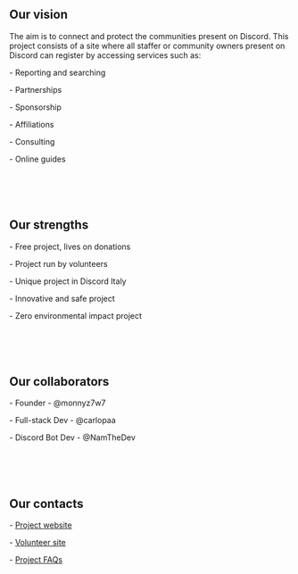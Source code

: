 Our vision
----------

The aim is to connect and protect the communities present on Discord. This project consists of a site where all staffer or community owners present on Discord can register by accessing services such as:

\- Reporting and searching

\- Partnerships

\- Sponsorship

\- Affiliations

\- Consulting

\- Online guides

ㅤ

ㅤ

Our strengths
-------------

\- Free project, lives on donations

\- Project run by volunteers

\- Unique project in Discord Italy

\- Innovative and safe project

\- Zero environmental impact project

ㅤ

ㅤ

Our collaborators
-----------------

\- Founder - @monnyz7w7 

\- Full-stack Dev - @carlopaa  

\- Discord Bot Dev - @NamTheDev 

ㅤ

ㅤ

Our contacts
------------

\- [Project website](https://safe.monnycraft.com/)

\- [Volunteer site](https://safe.monnycraft.com/s/volontari/it)

\- [Project FAQs](https://safe.monnycraft.com/s/FAQs/it)
